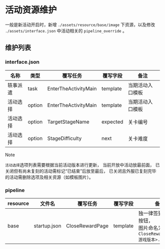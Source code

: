 # 活动资源维护

一般是新活动开启时，新增 `./assets/resource/base/image` 下资源，以及修改 `./assets/interface.json` 中活动相关的 `pipeline_override` 。

## 维护列表

### interface.json

| 名称 | 类型 | 覆写任务 | 覆写字段 | 备注 |
| --- | --- | --- | --- | --- |
| 轶事派遣 | task | EnterTheActivityMain | template | 当期活动入口模板 |
| 活动选择 | option | EnterTheActivityMain | template | 当期活动入口模板 |
| 活动选择 | option | TargetStageName | expected | 关卡编号 |
| 活动选择 | option | StageDifficulty | next | 关卡难度 |

> [!NOTE]
>
> `活动选择`选项列表需要根据当前活动版本进行更新，
> 当前开放中活动放最前面，
> 已关闭但有尚未复刻的活动需标记“已结束”后放至最后，
> 已关闭且外服已复刻完毕的活动需删除选项及相关资源（如模板图片）。

### pipeline

| resource | 文件名 | 覆写任务 | 覆写字段 | 备注 |
| --- | --- | --- | --- | --- |
| base | startup.json | CloseRewardPage | template | 独一律签到页关闭按钮，<br>图片命名为 `CloseRewardPage_<游戏版本>.png` |
